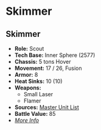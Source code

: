 # Skimmer 

## Skimmer 

- **Role:** Scout 
- **Tech Base:** Inner Sphere (2577) 
- **Chassis:** 5 tons Hover 
- **Movement:** 17 / 26, Fusion 
- **Armor:** 8 
- **Heat Sinks:** 10 (10) 
- **Weapons:** 
  - Small Laser 
  - Flamer 
- **Sources:** [Master Unit List](http://masterunitlist.info/Unit/Details/5065) 
- **Battle Value:** 85 
- [*More Info*](skimmer/skimmer.md) 

